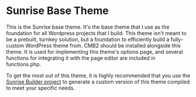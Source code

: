 # Sunrise Base Theme

This is the Sunrise base theme. It's the base theme that I use as the foundation for all Wordpress projects that I build. This theme isn't meant to be a prebuilt, turnkey solution, but a foundation to efficiently build a fully-custom WordPress theme from. CMB2 should be installed alongside this theme. It is used for implementing this theme's options page, and several functions for integrating it with the page editor are included in functions.php.

To get the most out of this theme, it is highly recommended that you use the [Sunrise Builder project](https://github.com/pixelwatt/sunrise-builder) to generate a custom version of this theme compiled to meet your specific needs.